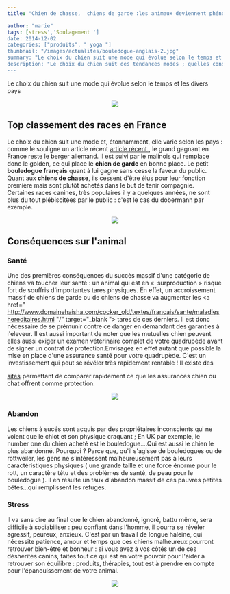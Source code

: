 ```yaml
---
title: "Chien de chasse,  chiens de garde :les animaux deviennent phénomènes de mode"

author: "marie"
tags: [stress','Soulagement ']
date: 2014-12-02
categories: ["produits", " yoga "]
thumbnail: "/images/actualites/bouledogue-anglais-2.jpg"
summary: "Le choix du chien suit une mode qui évolue selon le temps et les divers pays"
description: "Le choix du chien suit des tendances modes ; quelles conséquences sur leur équilibre ou sur leur santé "
---
```


Le choix du chien suit une mode qui évolue selon le temps et les divers pays

<p align="center"><img src= "/images/actualites/bouledogue-anglais-2.jpg"></p>

## Top classement des races en France ##

Le choix du chien suit une mode et, étonnamment, elle varie selon les pays : comme le souligne un article récent <a href="http://www.lefigaro.fr/assurance/2014/03/13/05005-20140313ARTFIG00290-les-chiens-preferes-des-francais-en-2014.php" target="_blank"> article récent </a>, le grand gagnant en France reste le berger allemand. Il est suivi par le malinois qui remplace donc le golden, ce qui place le **chien de garde** en bonne place. Le petit **bouledogue français** quant à lui gagne sans cesse la faveur du public. Quant aux **chiens de chasse**, ils cessent d'être élus pour leur fonction première mais sont plutôt achetés dans le but de tenir compagnie.
                                                                                                                                                                                             Certaines races canines, très populaires il y a quelques années, ne sont plus du tout plébiscitées par le public : c'est le cas du dobermann par exemple.

<p align="center"><img src="/images/actualites/malinois_puppy.jpg"></p>


## Conséquences sur l'animal ##
### Santé ###
Une des premières conséquences du succès massif d'une catégorie de chiens va toucher leur santé : un animal qui est en «  surproduction » risque fort de souffris d'importantes tares physiques. En effet, un accroissement massif de chiens de garde ou de chiens de chasse va augmenter les <a href=" http://www.domainehaisha.com/cocker_old/textes/francais/sante/maladieshereditaires.html "/" target="_blank "> tares </a> de ces derniers. Il est donc nécessaire de se prémunir contre ce danger en demandant des garanties à l'eleveur. Il est aussi important de noter que les mutuelles chien peuvent elles aussi exiger un examen vétérinaire complet de votre quadrupède avant de signer un contrat de protection.Envisagez en effet autant que possible la mise en place d'une assurance santé pour votre quadrupède. C'est un investissement qui peut se révéler très rapidement rentable ! Il existe des

<a href="http://tracking.publicidees.com/clic.php?promoid=102725&progid=3809&partid=48584" target="_blank" rel="nofollow">sites</a><img src="http://tracking.publicidees.com/link.php?promoid=102725&progid=3809&partid=48584" height="1" width="1"> permettant de comparer rapidement ce que les assurances chien ou chat offrent comme protection.

<p align="center"><img src= "/images/actualites/assurance-chiens.jpg"></p>

### Abandon ###
Les chiens à sucés sont acquis par des propriétaires inconscients qui ne voient que le chiot et son physique craquant ; En UK par exemple, le number one du chien acheté est le bouledogue....Qui est aussi le chien le plus abandonné. Pourquoi ? Parce que, qu'il s'agisse de bouledogues ou de rottweiler, les gens ne s’intéressent malheureusement pas à leurs caractéristiques physiques ( une grande taille et une force énorme pour le rott, un caractère tétu et des problèmes de santé, de peau pour le bouledogue ). Il en résulte un taux d'abandon massif de ces pauvres petites bêtes...qui remplissent les refuges.

### Stress ###
Il va sans dire au final que le chien abandonné, ignoré, battu même, sera difficile à sociabiliser : peu confiant dans l'homme, il pourra se révéler agressif, peureux, anxieux.
C'est par un travail de longue haleine, qui nécessite patience, amour et temps que ces chiens malheureux pourront retrouver bien-être et bonheur : si vous avez à vos côtés un de ces déshérites canins, faites tout ce qui est en votre pouvoir pour l'aider à retrouver son équilibre : produits, thérapies, tout est à prendre en compte pour l'épanouissement de votre animal.

<p align="center"><img src= "/images/actualites/chien-epanoui.jpg"></p>
